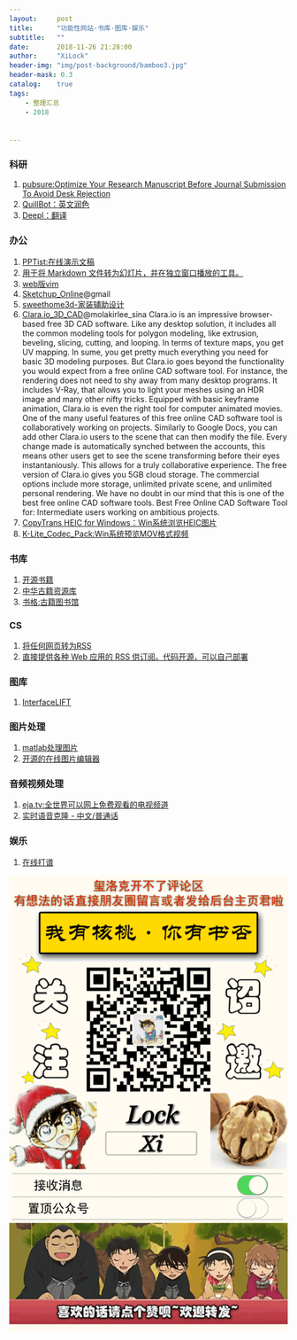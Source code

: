 ```yaml
---
layout:     post
title:      "功能性网站·书库·图库·娱乐"
subtitle:   ""
date:       2018-11-26 21:28:00
author:     "XiLock"
header-img: "img/post-background/bamboo3.jpg"
header-mask: 0.3
catalog:    true
tags:
    - 整理汇总
    - 2018


---
```


### 科研
1. [pubsure:Optimize Your Research Manuscript Before Journal Submission To Avoid Desk Rejection](https://pubsure.researcher.life/)
1. [QuillBot：英文润色](https://quillbot.com/)
1. [Deepl：翻译](https://www.deepl.com/translator)

### 办公
1. [PPTist:在线演示文稿](https://github.com/pipipi-pikachu/PPTist)
1. [用于将 Markdown 文件转为幻灯片，并在独立窗口播放的工具。](https://github.com/jxnblk/mdx-deck)
1. [web版vim](https://github.com/rhysd/vim.wasm)
1. [Sketchup_Online](https://app.sketchup.com/app?hl=en)@gmail
1. [sweethome3d-家装辅助设计](http://www.sweethome3d.com/zh-cn/)
1. [Clara.io_3D_CAD](https://clara.io/)@molakirlee_sina  Clara.io is an impressive browser-based free 3D CAD software. Like any desktop solution, it includes all the common modeling tools for polygon modeling, like extrusion, beveling, slicing, cutting, and looping. In terms of texture maps, you get UV mapping. In sume, you get pretty much everything you need for basic 3D modeling purposes. But Clara.io goes beyond the functionality you would expect from a free online CAD software tool. For instance, the rendering does not need to shy away from many desktop programs. It includes V-Ray, that allows you to light your meshes using an HDR image and many other nifty tricks. Equipped with basic keyframe animation, Clara.io is even the right tool for computer animated movies. One of the many useful features of this free online CAD software tool is collaboratively working on projects. Similarly to Google Docs, you can add other Clara.io users to the scene that can then modify the file. Every change made is automatically synched between the accounts, this means other users get to see the scene transforming before their eyes instantaniously. This allows for a truly collaborative experience. The free version of Clara.io gives you 5GB cloud storage. The commercial options include more storage, unlimited private scene, and unlimited personal rendering. We have no doubt in our mind that this is one of the best free online CAD software tools. Best Free Online CAD Software Tool for: Intermediate users working on ambitious projects.
1. [CopyTrans HEIC for Windows：Win系统浏览HEIC图片](https://www.pkstep.com/archives/43646#%E4%B8%8B%E8%BC%89)
1. [K-Lite_Codec_Pack:Win系统预览MOV格式视频](https://codecguide.com/download_k-lite_codec_pack_basic.htm)

### 书库
1. [开源书籍](https://love2.io/)
1. [中华古籍资源库](http://www.nlc.cn/pcab/zy/zhgj_zyk/)
1. [书格:古籍图书馆](https://new.shuge.org/)

### CS
1. [将任何网页转为RSS](http://fetchrss.com/)
1. [直接提供各种 Web 应用的 RSS 供订阅。代码开源，可以自己部署](https://docs.rsshub.app/)

### 图库
1. [InterfaceLIFT](https://interfacelift.com/wallpaper/downloads/downloads/any/)

### 图片处理
1. [matlab处理图片](https://blogs.mathworks.com/steve/2012/11/13/image-effects-part-1/)
1. [开源的在线图片编辑器](https://github.com/nhnent/tui.image-editor)

### 音频视频处理
1. [eja.tv:全世界可以网上免费观看的电视频道](https://eja.tv/)
1. [实时语音克隆 - 中文/普通话](https://github.com/babysor/MockingBird/blob/main/README-CN.md)

### 娱乐
1. [在线打谱](https://www.hacklily.org/)

![](/img/wc-tail.GIF)
